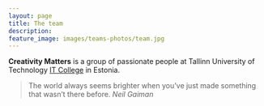 ```yaml
---
layout: page
title: The team
description: 
feature_image: images/teams-photos/team.jpg
---
```


**Creativity Matters** is a group of passionate people at Tallinn University of Technology [IT College](https://taltech.ee/en/itcollege) in Estonia. 

>The world always seems brighter when you’ve just made something that wasn’t there before. <cite>Neil Gaiman</cite>


<!-- Looking forward to new partnerships! -->

<!-- *Thank You for reading!* -->
